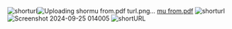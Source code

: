 ![shorturl](https://github.com/user-attachments/assets/a77788fe-b370-4f2d-b93d-75c3a04f0d91)![Uploading shor[mu from.pdf](https://github.com/user-attachments/files/17120321/mu.from.pdf)
turl.png…]()
[mu from.pdf](https://github.com/user-attachments/files/17120322/mu.from.pdf)
![shorturl](https://github.com/user-attachments/assets/bc209755-3d0e-4ed1-9458-21ec6b88177f)
![Screenshot 2024-09-25 014005](https://github.com/user-attachments/assets/291c5839-fc9a-4a2a-8389-390fbe18acd9)
![shortURL](https://github.com/user-attachments/assets/b47f949e-52c5-4c63-b09c-f0691eb78bda)
